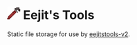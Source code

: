 # <img src="https://raw.githubusercontent.com/Eejit43/eejitstools-v2/main/src/public/favicons/icon.png" alt="Eejit's Tools Logo (Wrench)" width="30"/> Eejit's Tools

Static file storage for use by [eejitstools-v2](https://github.com/Eejit43/eejitstools-v2).
